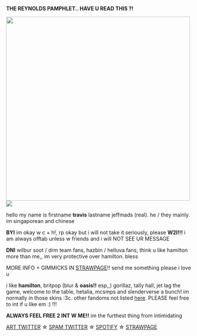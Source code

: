 **THE REYNOLDS PAMPHLET.. HAVE U READ THIS ?!**

  <img width="500" src="https://64.media.tumblr.com/7a0a814bf001d5494979c25187e6820a/6aec571d4b11117d-41/s500x750/8ac06ed4e6ae593063a6ba2411a38a8ba3cc6792.gif"/>


<img src="https://64.media.tumblr.com/6a9b5aa330333d4dfe5685b95b6afa26/d5be44d9bf4d0004-52/s1280x1920/5001abbc2f6e58268ba61a5bfde13231feb7b919.png"/>

hello my name is firstname **travis** lastname jeffmads (real). he / they mainly. im singaporean and chinese

**BYI**
im okay w c + h!, rp okay but i will not take it seriously, please **W2I!!!** i am always offtab unless w friends and i will NOT SEE UR MESSAGE

**DNI** wilbur soot / drm team fans, hazbin / helluva fans, think u like hamilton more than me,, im very protective over hamilton. bless

MORE INFO + GIMMICKS IN [STRAWPAGE](https://2russdoc.straw.page/)!! send me something please i love u

i like **hamilton**, britpop (blur & **oasis!!** esp,,) gorillaz, tally hall, jet lag the game, welcome to the table, hetalia, mcsmps and slenderverse a bunch! im normally in those skins :3c. other fandoms not listed [here](https://rentry.co/totaldramaisIand). PLEASE feel free to int if u like em :) !!! 

**ALWAYS FEEL FREE 2 INT W ME!!** im the furthest thing from intimidating

[ART TWITTER](https://twitter.com/ogkrcast) ☆ [SPAM TWITTER](https://twitter.com/wibblingrivalry) ☆ [SPOTIFY](https://open.spotify.com/user/pjs8thycpapcc70wb47elos6q) ☆ [STRAWPAGE](https://2russdoc.straw.page/)








